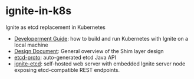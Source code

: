 # ignite-in-k8s
Ignite as etcd replacement in Kubernetes

- [Developerment Guide](dev-guide.md): how to build and run Kubernetes with Ignite on a local machine
- [Design Document](docs/design.md): General overview of the Shim layer design
- [etcd-proto](etcd-proto/README.md): auto-generated etcd Java API
- [ignite-etcd](ignite-etcd/README.md): self-hosted web server with embedded Ignite server node exposing 
  etcd-compatible REST endpoints.  

